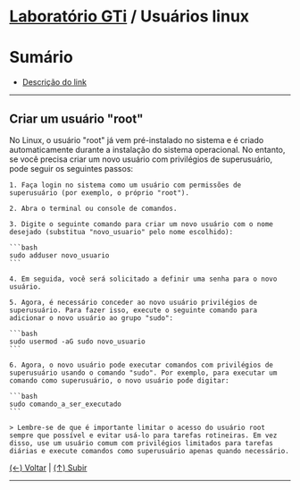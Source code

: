 # [Laboratório GTi](https://github.com/systemboys/GTi_Laboratory#laborat%C3%B3rio-gti "Laboratório GTi") / Usuários linux

# Sumário

- [Descrição do link](#link "Descrição do link")

---

## Criar um usuário "root"

No Linux, o usuário "root" já vem pré-instalado no sistema e é criado automaticamente durante a instalação do sistema operacional. No entanto, se você precisa criar um novo usuário com privilégios de superusuário, pode seguir os seguintes passos:

    1. Faça login no sistema como um usuário com permissões de superusuário (por exemplo, o próprio "root").

    2. Abra o terminal ou console de comandos.

    3. Digite o seguinte comando para criar um novo usuário com o nome desejado (substitua "novo_usuario" pelo nome escolhido):

    ```bash
    sudo adduser novo_usuario
    ```

    4. Em seguida, você será solicitado a definir uma senha para o novo usuário.

    5. Agora, é necessário conceder ao novo usuário privilégios de superusuário. Para fazer isso, execute o seguinte comando para adicionar o novo usuário ao grupo "sudo":

    ```bash
    sudo usermod -aG sudo novo_usuario
    ```

    6. Agora, o novo usuário pode executar comandos com privilégios de superusuário usando o comando "sudo". Por exemplo, para executar um comando como superusuário, o novo usuário pode digitar:

    ```bash
    sudo comando_a_ser_executado
    ```

    > Lembre-se de que é importante limitar o acesso do usuário root sempre que possível e evitar usá-lo para tarefas rotineiras. Em vez disso, use um usuário comum com privilégios limitados para tarefas diárias e execute comandos como superusuário apenas quando necessário.


[(&larr;) Voltar](https://github.com/systemboys/GTi_Laboratory#laborat%C3%B3rio-gti "Voltar ao Sumário") | 
[(&uarr;) Subir](#laborat%C3%B3rio-gti--usu%C3%A1rios-linux "Subir para o topo")

---

